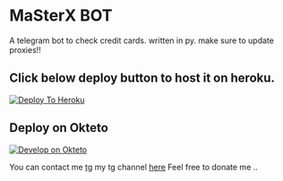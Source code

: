 # MaSterX BOT

A telegram bot to check credit cards. written in py.
make sure to update proxies!!


## Click below deploy button to host it on heroku.
 [![Deploy To Heroku](https://www.herokucdn.com/deploy/button.svg)](https://dashboard.heroku.com/new?template=https://github.com/harsh2589/Mr_X_bot/tree/main)

## Deploy on Okteto

[![Develop on Okteto](https://okteto.com/develop-okteto.svg)](https://cloud.okteto.com/deploy)

You can contact me [tg](https://telegram.me/xxsaawxx) my tg channel [here](https://t.me/Freemiumairdrop)
Feel free to donate me ..
